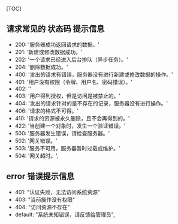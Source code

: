 [TOC]

## 请求常见的 状态码 提示信息

- 200: '服务器成功返回请求的数据。'
- 201: '新建或修改数据成功。'
- 202: '一个请求已经进入后台排队（异步任务）。'
- 204: '删除数据成功。'
- 400: '发出的请求有错误，服务器没有进行新建或修改数据的操作。'
- 401: '用户没有权限（令牌、用户名、密码错误）。'
- 402: ''
- 403: '用户得到授权，但是访问是被禁止的。'
- 404: '发出的请求针对的是不存在的记录，服务器没有进行操作。'
- 406: '请求的格式不可得。'
- 410: '请求的资源被永久删除，且不会再得到的。'
- 422: '当创建一个对象时，发生一个验证错误。'
- 500: '服务器发生错误，请检查服务器。'
- 502: '网关错误。'
- 503: '服务不可用，服务器暂时过载或维护。'
- 504: '网关超时。',

## error 错误提示信息

- 401: "认证失败，无法访问系统资源"
- 403: "当前操作没有权限"
- 404: "访问资源不存在"
- default: "系统未知错误，请反馈给管理员",
